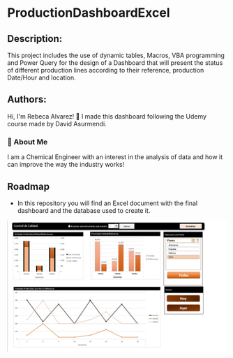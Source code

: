 # ProductionDashboardExcel
## Description:
This project includes the use of dynamic tables, Macros, VBA programming and Power Query for the design of a Dashboard that will present the status of different production lines according to their reference, production Date/Hour and location.


## Authors:
Hi, I'm Rebeca Alvarez! 👋 I made this dashboard following the Udemy course made by David Asurmendi.

### 🚀 About Me
I am a Chemical Engineer with an interest in the analysis of data and how it can improve the way the industry works!

## Roadmap

- In this repository you will find an Excel document with the final dashboard and the database used to create it.

![](Tabla%20Dinámica.jpg)